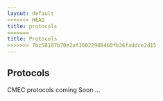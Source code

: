 ```yaml
---
layout: default
<<<<<<< HEAD
title: protocols
=======
title: Protocols
>>>>>>> 7bc58187b70e2af16022988460fb36faddce2d15
---
```


## Protocols

CMEC protocols coming Soon ...
